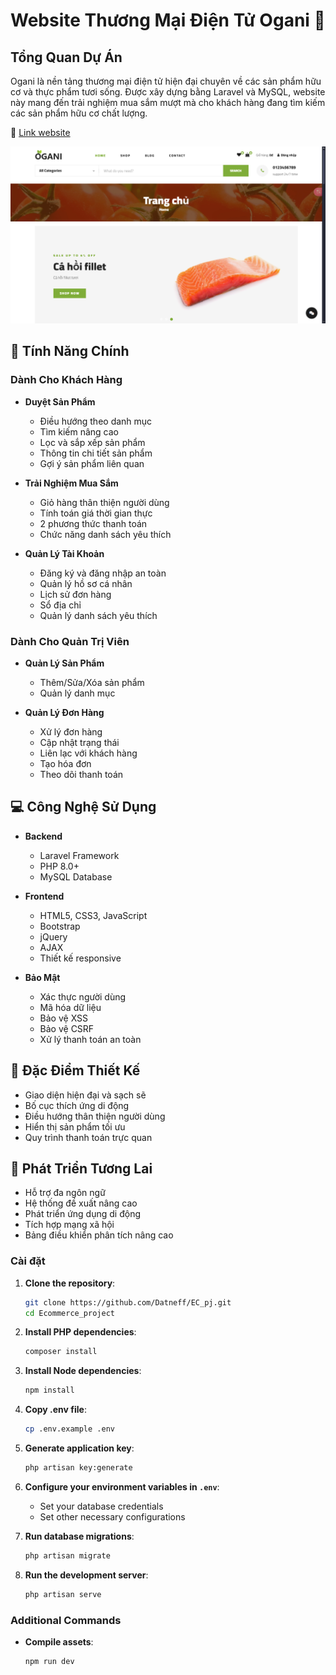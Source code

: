 # Website Thương Mại Điện Tử Ogani 🛒

## Tổng Quan Dự Án
Ogani là nền tảng thương mại điện tử hiện đại chuyên về các sản phẩm hữu cơ và thực phẩm tươi sống. Được xây dựng bằng Laravel và MySQL, website này mang đến trải nghiệm mua sắm mượt mà cho khách hàng đang tìm kiếm các sản phẩm hữu cơ chất lượng.

🔗 [Link website](http://ogani-shop.wuaze.com)

![Demo của ứng dụng](demo.png)

## 🎯 Tính Năng Chính

### Dành Cho Khách Hàng
- **Duyệt Sản Phẩm**
  - Điều hướng theo danh mục
  - Tìm kiếm nâng cao
  - Lọc và sắp xếp sản phẩm
  - Thông tin chi tiết sản phẩm
  - Gợi ý sản phẩm liên quan

- **Trải Nghiệm Mua Sắm**
  - Giỏ hàng thân thiện người dùng
  - Tính toán giá thời gian thực
  - 2 phương thức thanh toán
  - Chức năng danh sách yêu thích

- **Quản Lý Tài Khoản**
  - Đăng ký và đăng nhập an toàn
  - Quản lý hồ sơ cá nhân
  - Lịch sử đơn hàng
  - Sổ địa chỉ
  - Quản lý danh sách yêu thích

### Dành Cho Quản Trị Viên
- **Quản Lý Sản Phẩm**
  - Thêm/Sửa/Xóa sản phẩm
  - Quản lý danh mục

- **Quản Lý Đơn Hàng**
  - Xử lý đơn hàng
  - Cập nhật trạng thái
  - Liên lạc với khách hàng
  - Tạo hóa đơn
  - Theo dõi thanh toán

## 💻 Công Nghệ Sử Dụng
- **Backend**
  - Laravel Framework
  - PHP 8.0+
  - MySQL Database

- **Frontend**
  - HTML5, CSS3, JavaScript
  - Bootstrap
  - jQuery
  - AJAX
  - Thiết kế responsive

- **Bảo Mật**
  - Xác thực người dùng
  - Mã hóa dữ liệu
  - Bảo vệ XSS
  - Bảo vệ CSRF
  - Xử lý thanh toán an toàn

## 🎨 Đặc Điểm Thiết Kế
- Giao diện hiện đại và sạch sẽ
- Bố cục thích ứng di động
- Điều hướng thân thiện người dùng
- Hiển thị sản phẩm tối ưu
- Quy trình thanh toán trực quan

## 🚀 Phát Triển Tương Lai
- Hỗ trợ đa ngôn ngữ
- Hệ thống đề xuất nâng cao
- Phát triển ứng dụng di động
- Tích hợp mạng xã hội
- Bảng điều khiển phân tích nâng cao

### Cài đặt

1. **Clone the repository**:
    ```bash
    git clone https://github.com/Datneff/EC_pj.git
    cd Ecommerce_project
    ```

2. **Install PHP dependencies**:
    ```bash
    composer install
    ```

3. **Install Node dependencies**:
    ```bash
    npm install
    ```

4. **Copy .env file**:
    ```bash
    cp .env.example .env
    ```

5. **Generate application key**:
    ```bash
    php artisan key:generate
    ```

6. **Configure your environment variables in `.env`**:
    - Set your database credentials
    - Set other necessary configurations

7. **Run database migrations**:
    ```bash
    php artisan migrate
    ```

8. **Run the development server**:
    ```bash
    php artisan serve
    ```

### Additional Commands
- **Compile assets**:
    ```bash
    npm run dev
    ```

